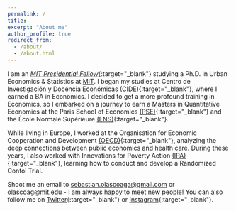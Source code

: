 ```yaml
---
permalink: /
title:
excerpt: "About me"
author_profile: true
redirect_from:
  - /about/
  - /about.html
---
```


I am an [*MIT Presidential Fellow*](https://web.mit.edu/provost/presfellow/){:target="_blank"} studying a Ph.D. in Urban Economics & Statistics at [MIT](https://www.mit.edu/). I began my studies at Centro de Investigación y Docencia Económicas [(CIDE)](https://www.cide.edu/de/){:target="_blank"}, where I earned a BA in Economics. I decided to get a more profound training in Economics, so I embarked on a journey to earn a Masters in Quantitative Economics at the Paris School of Economics [(PSE)](https://www.parisschoolofeconomics.eu/en/){:target="_blank"} and the École Normale Supérieure [(ENS)](http://www.ens.fr/en){:target="_blank"}.

While living in Europe, I worked at the Organisation for Economic Cooperation and Development [(OECD)](http://www.oecd.org/){:target="_blank"}, analyzing the deep connections between public economics and health care. During these years, I also worked with Innovations for Poverty Action [(IPA)](https://www.poverty-action.org/){:target="_blank"}, learning how to conduct and develop a Randomized Contol Trial. 

Shoot me an email to <sebastian.olascoaga@gmail.com> or <olascoag@mit.edu> - I am always happy to meet new people! You can also follow me on [Twitter](https://twitter.com/S_Olascoaga){:target="_blank"} or [Instagram](https://www.instagram.com/sebascoaga/){:target="_blank"}.
